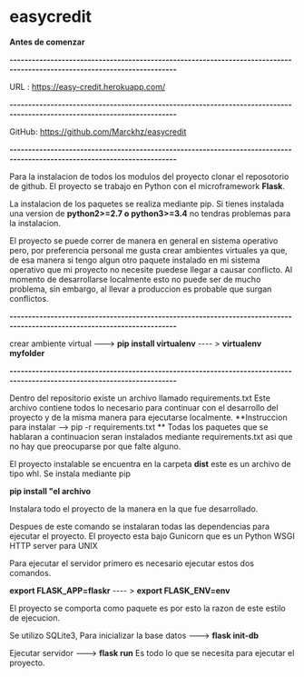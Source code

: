 # easycredit


 **Antes de comenzar**




**-------------------------------------------------------------------------------------------------------------------------**

URL : https://easy-credit.herokuapp.com/

**-------------------------------------------------------------------------------------------------------------------------**

GitHub: https://github.com/Marckhz/easycredit

**-------------------------------------------------------------------------------------------------------------------------**

Para la instalacion de todos los modulos del proyecto clonar el reposotorio de github. 
El proyecto se trabajo en Python con el microframework **Flask**. 

La instalacion de los paquetes se realiza mediante pip. Si tienes instalada una version de **python2>=2.7 o python3>=3.4**
no tendras problemas para la instalacion. 

El proyecto se puede correr de manera en general en sistema operativo pero, por preferencia personal me gusta crear ambientes virtuales ya que, de esa manera si tengo algun otro paquete instalado en mi sistema operativo que mi proyecto no necesite puedese llegar a causar conflicto. Al momento de desarrollarse localmente esto no puede ser de mucho problema, sin embargo, al llevar a produccion es probable que surgan conflictos.

**-------------------------------------------------------------------------------------------------------------------------**

crear ambiente virtual --->  **pip install virtualenv**   ---- > **virtualenv myfolder**

**-------------------------------------------------------------------------------------------------------------------------**

Dentro del repositorio existe un archivo llamado requirements.txt  Este archivo contiene todos lo necesario
para continuar con el desarrollo del proyecto y de la misma manera para ejecutarse localmente.
**Instruccion para instalar --> pip -r requirements.txt **
Todas los paquetes que se hablaran a continuacion seran instalados mediante requirements.txt  asi que no hay que preocuparse por que falte alguno.

El proyecto instalable se encuentra en la carpeta **dist** este es un archivo de tipo whl. Se instala mediante pip

**pip install "el archivo**


Instalara todo el proyecto de la manera en la que fue desarrollado. 

Despues de este comando se instalaran todas las dependencias para ejecutar el proyecto. 
El proyecto esta bajo Gunicorn que es un Python WSGI HTTP server para UNIX

Para ejecutar el servidor  primero es necesario ejecutar estos dos comandos. 


**export FLASK_APP=flaskr**   ---- >  **export FLASK_ENV=env**


El proyecto se comporta como paquete es por esto la razon de este estilo de ejecucion.

Se utilizo SQLite3, Para inicializar la base datos ---> **flask init-db**

Ejecutar servidor ---> **flask run**
Es todo lo que se necesita para ejecutar el proyecto. 


